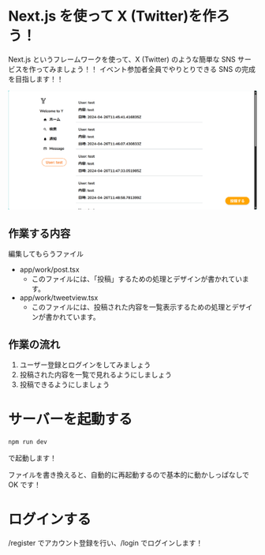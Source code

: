 # Next.js を使って X (Twitter)を作ろう！

Next.js というフレームワークを使って、X (Twitter) のような簡単な SNS サービスを作ってみましょう！！
イベント参加者全員でやりとりできる SNS の完成を目指します！！

![alt text](image.png)

## 作業する内容

編集してもらうファイル

- app/work/post.tsx
  - このファイルには、「投稿」するための処理とデザインが書かれています。
- app/work/tweetview.tsx
  - このファイルには、投稿された内容を一覧表示するための処理とデザインが書かれています。

## 作業の流れ

1. ユーザー登録とログインをしてみましょう
2. 投稿された内容を一覧で見れるようにしましょう
3. 投稿できるようにしましょう

# サーバーを起動する

```bash
npm run dev
```

で起動します！

ファイルを書き換えると、自動的に再起動するので基本的に動かしっぱなしで OK です！

# ログインする

/register でアカウント登録を行い、/login でログインします！

